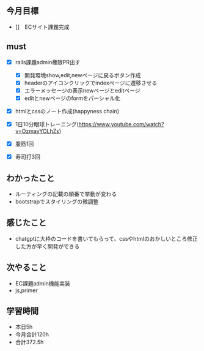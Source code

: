 
## 今月目標
- []　ECサイト課題完成 


## must
- [x] rails課題admin権限PR出す
  - [x] 開発環境show,edit,newページに戻るボタン作成
  - [x] headerのアイコンクリックでindexページに遷移させる
  - [x] エラーメッセージの表示newページとeditページ
  - [x] editとnewページのformをパーシャル化
- [x] htmlとcssのノート作成(happyness chain)
  
- [x] 1日10分眼球トレーニング(https://www.youtube.com/watch?v=OzmayYOLhZs)
- [x] 腹筋1回
- [x] 寿司打3回

## わかったこと
- ルーティングの記載の順番で挙動が変わる
- bootstrapでスタイリングの微調整


## 感じたこと
- chatgptに大枠のコードを書いてもらって、cssやhtmlのおかしいところ修正した方が早く開発ができる
  


  

## 次やること
  - EC課題admin機能実装
  - js,primer

  

 

## 学習時間
  - 本日5h
  - 今月合計120h
  - 合計372.5h
